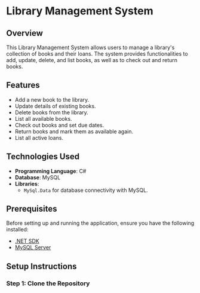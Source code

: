 # Library Management System

## Overview

This Library Management System allows users to manage a library's collection of books and their loans. The system provides functionalities to add, update, delete, and list books, as well as to check out and return books.

## Features

- Add a new book to the library.
- Update details of existing books.
- Delete books from the library.
- List all available books.
- Check out books and set due dates.
- Return books and mark them as available again.
- List all active loans.

## Technologies Used

- **Programming Language**: C#
- **Database**: MySQL
- **Libraries**: 
  - `MySql.Data` for database connectivity with MySQL.

## Prerequisites

Before setting up and running the application, ensure you have the following installed:

- [.NET SDK](https://dotnet.microsoft.com/download)
- [MySQL Server](https://dev.mysql.com/downloads/mysql/)

## Setup Instructions

### Step 1: Clone the Repository


